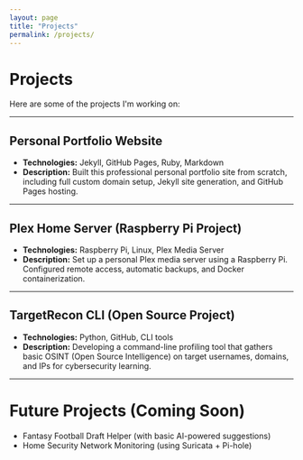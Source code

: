 ```yaml
---
layout: page
title: "Projects"
permalink: /projects/
---
```


# Projects

Here are some of the projects I'm working on:

---

## Personal Portfolio Website
- **Technologies:** Jekyll, GitHub Pages, Ruby, Markdown
- **Description:** Built this professional personal portfolio site from scratch, including full custom domain setup, Jekyll site generation, and GitHub Pages hosting.

---

## Plex Home Server (Raspberry Pi Project)
- **Technologies:** Raspberry Pi, Linux, Plex Media Server
- **Description:** Set up a personal Plex media server using a Raspberry Pi. Configured remote access, automatic backups, and Docker containerization.

---

## TargetRecon CLI (Open Source Project)
- **Technologies:** Python, GitHub, CLI tools
- **Description:** Developing a command-line profiling tool that gathers basic OSINT (Open Source Intelligence) on target usernames, domains, and IPs for cybersecurity learning.

---

# Future Projects (Coming Soon)
- Fantasy Football Draft Helper (with basic AI-powered suggestions)
- Home Security Network Monitoring (using Suricata + Pi-hole)

